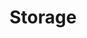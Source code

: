 ---
layout: layout.pug
navigationTitle: Storage
title: Storage
menuWeight: 7
excerpt: Manage storage options including local and mounted persistent volumes
enterprise: false
---